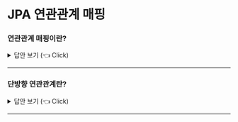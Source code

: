 # JPA 연관관계 매핑 


### 연관관계 매핑이란?

<details>
   <summary> 답안 보기 (👈 Click)</summary>
<br />
 
[참고: 자바 ORM 표준 JPA 프로그래밍] 
 
+ 엔티티들은 대부분 다른 엔티티와 연관관계가 있습니다. <br> 
  예를 들어, 주문 엔티티는 어떤 상품을 주문했는지 알기 위해 상품 엔티티와 연관관계가 있고, <br> 
  상품 엔티티는 카테고리, 재고 등 또 다른 엔티티와 관계가 있습니다. <br> 
  
  그런데 객체는 참조(주소)를 사용해서 관계를 맺고, 테이블은 외래 키를 사용해서 관계를 맺습니다. <br> 
  이 둘은 완전히 다른 특징을 갖습니다. <br> 
  객체 관계 매핑(ORM)에서 가장 어려운 부분이 바로 객체 연관관계와 테이블 연관관계를 매핑하는 일입니다. <br> 
  
  객체의 참조와 테이블의 외래 키를 매핑하는 것이 이 장의 목표입니다. <br> 
   
   
</details>


-----------------------

### 단방향 연관관계란?

<details>
   <summary> 답안 보기 (👈 Click)</summary>
<br />
 
[참고: 자바 ORM 표준 JPA 프로그래밍] 
 
+ 연관관계 중에선 다대일(N:1) 단방향 관계를 가장 먼저 이해해야 합니다. <br> 
  지금부터 회원과 팀의 관계를 통해 다대일 단방향 관계를 알아봅니다. <br> 
  
  1) 회원과 팀이 있다 <br> 
  2) 회원은 하나의 팀에만 소속될 수 있다 <br>
  3) 회원과 팀은 다대일 관계이다. <br>  
  
  (1) 객체 연관관계 <br> 
   - 회원 객체는 Member.team 필드로 팀 객체와 연관관계를 맺습니다. <br> 
   - 회원 객체와 팀 객체는 단방향 관계입니다. <br> 
     회원은 Member.team 필드를 통해서 팀을 알 수 있지만, <br> 
     반대로 팀은 회원을 알 수 없습니다. <br> 
     예를 들어, member->team의 조회는 member.getTeam()으로 가능하지만, <br> 
     반대 방향인 team->member를 접근하는 필드는 없습니다. <br> 
     
  (2) 테이블 연관관계 <br> 
   - 회원 테이블은 TEAM_ID 외래 키로 팀 테이블과 연관관계를 맺습니다. <br> 
   - 회원 테이블과 팀 테이블은 양방향 관계입니다. <br> 
     회원 테이블의 TEAM_ID 외래 키를 통해서 회원과 팀을 조인할 수 있고, <br> 
     반대로 팀과 회원도 조인할 수 있습니다. <br> 
     예를 들어, MEMBER 테이블의 TEAM_ID 외래 키 하나로 MEMbER JOIN TEAM과 TEAM JOIN MEMBER 둘 다 가능합니다. <br> 
     
     외래 키 하나로 어떻게 양방향으로 조인하는지 알아봅니다. <br> 
     다음은 회원과 팀을 조인하는 SQL입니다. <br> 
     
     ```
     SELECT * 
     FROM MEMBER M 
     JOIN TEAM T ON M.TEAM_ID = T.TEAM_ID
     ```
   - 다음은 반대인 팀과 회원을 조인하는 SQL입니다.   
     
     ```
     
</details>

-----------------------
